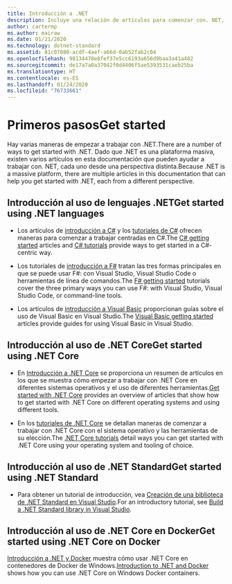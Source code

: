 ```yaml
---
title: Introducción a .NET
description: Incluye una relación de artículos para comenzar con. NET, tanto desde la perspectiva del lenguaje como de la plataforma.
author: cartermp
ms.author: mairaw
ms.date: 01/21/2020
ms.technology: dotnet-standard
ms.assetid: 81c07080-acdf-4aef-a66d-0ab52fab2c04
ms.openlocfilehash: 98134478e8fef37e5cc6193a656d9baa3a41a482
ms.sourcegitcommit: de17a7a0a37042f0d4406f5ae5393531caeb25ba
ms.translationtype: HT
ms.contentlocale: es-ES
ms.lasthandoff: 01/24/2020
ms.locfileid: "76733661"
---
```

# <a name="get-started"></a><span data-ttu-id="a7b06-103">Primeros pasos</span><span class="sxs-lookup"><span data-stu-id="a7b06-103">Get started</span></span>

<span data-ttu-id="a7b06-104">Hay varias maneras de empezar a trabajar con .NET.</span><span class="sxs-lookup"><span data-stu-id="a7b06-104">There are a number of ways to get started with .NET.</span></span> <span data-ttu-id="a7b06-105">Dado que .NET es una plataforma masiva, existen varios artículos en esta documentación que pueden ayudar a trabajar con. NET, cada uno desde una perspectiva distinta.</span><span class="sxs-lookup"><span data-stu-id="a7b06-105">Because .NET is a massive platform, there are multiple articles in this documentation that can help you get started with .NET, each from a different perspective.</span></span>

## <a name="get-started-using-net-languages"></a><span data-ttu-id="a7b06-106">Introducción al uso de lenguajes .NET</span><span class="sxs-lookup"><span data-stu-id="a7b06-106">Get started using .NET languages</span></span>

* <span data-ttu-id="a7b06-107">Los artículos de [introducción a C#](../csharp/getting-started/index.md) y los [tutoriales de C#](../csharp/tutorials/index.md) ofrecen maneras para comenzar a trabajar centradas en C#.</span><span class="sxs-lookup"><span data-stu-id="a7b06-107">The [C# getting started](../csharp/getting-started/index.md) articles and [C# tutorials](../csharp/tutorials/index.md) provide ways to get started in a C#-centric way.</span></span>

* <span data-ttu-id="a7b06-108">Los tutoriales de [introducción a F#](../fsharp/get-started/index.md) tratan las tres formas principales en que se puede usar F#: con Visual Studio, Visual Studio Code o herramientas de línea de comandos.</span><span class="sxs-lookup"><span data-stu-id="a7b06-108">The [F# getting started](../fsharp/get-started/index.md) tutorials cover the three primary ways you can use F#: with Visual Studio, Visual Studio Code, or command-line tools.</span></span>

* <span data-ttu-id="a7b06-109">Los artículos de [introducción a Visual Basic](../visual-basic/getting-started/index.md) proporcionan guías sobre el uso de Visual Basic en Visual Studio.</span><span class="sxs-lookup"><span data-stu-id="a7b06-109">The [Visual Basic getting started](../visual-basic/getting-started/index.md) articles provide guides for using Visual Basic in Visual Studio.</span></span>

## <a name="get-started-using-net-core"></a><span data-ttu-id="a7b06-110">Introducción al uso de .NET Core</span><span class="sxs-lookup"><span data-stu-id="a7b06-110">Get started using .NET Core</span></span>

* <span data-ttu-id="a7b06-111">En [Introducción a .NET Core](../core/get-started.md) se proporciona un resumen de artículos en los que se muestra cómo empezar a trabajar con .NET Core en diferentes sistemas operativos y el uso de diferentes herramientas.</span><span class="sxs-lookup"><span data-stu-id="a7b06-111">[Get started with .NET Core](../core/get-started.md) provides an overview of articles that show how to get started with .NET Core on different operating systems and using different tools.</span></span>

* <span data-ttu-id="a7b06-112">En los [tutoriales de .NET Core](../core/tutorials/index.md) se detallan maneras de comenzar a trabajar con .NET Core con el sistema operativo y las herramientas de su elección.</span><span class="sxs-lookup"><span data-stu-id="a7b06-112">The [.NET Core tutorials](../core/tutorials/index.md) detail ways you can get started with .NET Core using your operating system and tooling of choice.</span></span>

## <a name="get-started-using-net-standard"></a><span data-ttu-id="a7b06-113">Introducción al uso de .NET Standard</span><span class="sxs-lookup"><span data-stu-id="a7b06-113">Get started using .NET Standard</span></span>

* <span data-ttu-id="a7b06-114">Para obtener un tutorial de introducción, vea [Creación de una biblioteca de .NET Standard en Visual Studio](../core/tutorials/library-with-visual-studio.md).</span><span class="sxs-lookup"><span data-stu-id="a7b06-114">For an introductory tutorial, see [Build a .NET Standard library in Visual Studio](../core/tutorials/library-with-visual-studio.md).</span></span>

## <a name="get-started-using-net-core-on-docker"></a><span data-ttu-id="a7b06-115">Introducción al uso de .NET Core en Docker</span><span class="sxs-lookup"><span data-stu-id="a7b06-115">Get started using .NET Core on Docker</span></span>

<span data-ttu-id="a7b06-116">[Introducción a .NET y Docker](../core/docker/introduction.md) muestra cómo usar .NET Core en contenedores de Docker de Windows.</span><span class="sxs-lookup"><span data-stu-id="a7b06-116">[Introduction to .NET and Docker](../core/docker/introduction.md) shows how you can use .NET Core on Windows Docker containers.</span></span>
